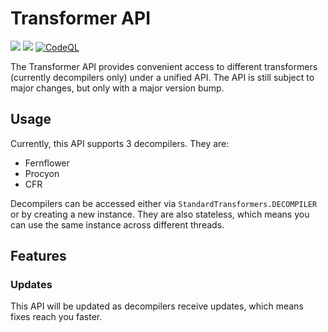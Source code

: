 # Transformer API
[![](https://jitpack.io/v/nbauma109/transformer-api.svg)](https://jitpack.io/#nbauma109/transformer-api)
[![](https://jitci.com/gh/nbauma109/transformer-api/svg)](https://jitci.com/gh/nbauma109/transformer-api)
[![CodeQL](https://github.com/nbauma109/transformer-api/actions/workflows/codeql-analysis.yml/badge.svg)](https://github.com/nbauma109/transformer-api/actions/workflows/codeql-analysis.yml)

The Transformer API provides convenient access to different transformers (currently decompilers only) under a unified
API. The API is still subject to major changes, but only with a major version bump.

## Usage

Currently, this API supports 3 decompilers. They are:

- Fernflower
- Procyon
- CFR

Decompilers can be accessed either via `StandardTransformers.DECOMPILER` or by creating a new instance. They are also
stateless, which means you can use the same instance across different threads.

## Features

### Updates

This API will be updated as decompilers receive updates, which means fixes reach you faster.

